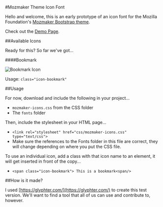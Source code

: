 #Mozmaker Theme Icon Font

Hello and welcome, this is an early prototype of an icon font for the Mozilla Foundation's [Mozmaker Bootstrap theme](https://github.com/mozilla/mozmaker).

Check out the [Demo Page](http://flukeout.github.io/mozmaker-icon-font/index.html).

##Available Icons

Ready for this? So far we've got...

####Bookmark

![Bookmark Icon](http://flukeout.github.io/mozmaker-icon-font/svgs/resource-bookmark.svg)

Usage: ``class="icon-bookmark"``

##Usage

For now, download and include the following in your project...

* ``mozmaker-icons.css`` from the CSS folder
* The ``fonts`` folder

Then, include the stylesheet in your HTML page...

*  ``<link rel="stylesheet" href="css/mozmaker-icons.css" type="text/css">``
* Make sure the references to the Fonts folder in this file are correct, they will change depending on where you put the CSS file.

To use an individual icon, add a class with that icon name to an element, it will get inserted in front of the copy...

* ``<span class="icon-bookmark"> This is a bookmark<span/>``

##How is it made?

I used [https://glyphter.com/](https://glyphter.com/) to create this test version. We'll want to find a tool that all of us can use and contribute to, however.
